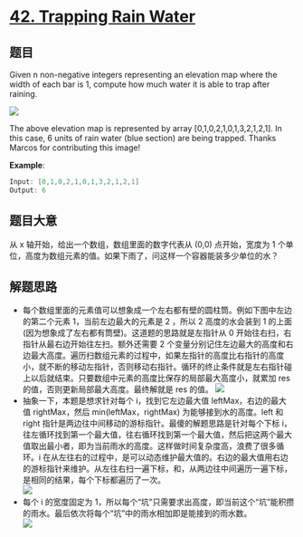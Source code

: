 # [42. Trapping Rain Water](https://leetcode.com/problems/trapping-rain-water/)

## 题目

Given n non-negative integers representing an elevation map where the width of each bar is 1, compute how much water it is able to trap after raining.

![](https://assets.leetcode.com/uploads/2018/10/22/rainwatertrap.png)


The above elevation map is represented by array [0,1,0,2,1,0,1,3,2,1,2,1]. In this case, 6 units of rain water (blue section) are being trapped. Thanks Marcos for contributing this image!


**Example**:

```go
Input: [0,1,0,2,1,0,1,3,2,1,2,1]
Output: 6
```

## 题目大意

从 x 轴开始，给出一个数组，数组里面的数字代表从 (0,0) 点开始，宽度为 1 个单位，高度为数组元素的值。如果下雨了，问这样一个容器能装多少单位的水？

## 解题思路

- 每个数组里面的元素值可以想象成一个左右都有壁的圆柱筒。例如下图中左边的第二个元素 1，当前左边最大的元素是 2 ，所以 2 高度的水会装到 1 的上面(因为想象成了左右都有筒壁)。这道题的思路就是左指针从 0 开始往右扫，右指针从最右边开始往左扫。额外还需要 2 个变量分别记住左边最大的高度和右边最大高度。遍历扫数组元素的过程中，如果左指针的高度比右指针的高度小，就不断的移动左指针，否则移动右指针。循环的终止条件就是左右指针碰上以后就结束。只要数组中元素的高度比保存的局部最大高度小，就累加 res 的值，否则更新局部最大高度。最终解就是 res 的值。
    ![](https://image.ibb.co/d6A2ZU/IMG-0139.jpg)  
- 抽象一下，本题是想求针对每个 i，找到它左边最大值 leftMax，右边的最大值 rightMax，然后 min(leftMax，rightMax) 为能够接到水的高度。left 和 right 指针是两边往中间移动的游标指针。最傻的解题思路是针对每个下标 i，往左循环找到第一个最大值，往右循环找到第一个最大值，然后把这两个最大值取出最小者，即为当前雨水的高度。这样做时间复杂度高，浪费了很多循环。i 在从左往右的过程中，是可以动态维护最大值的。右边的最大值用右边的游标指针来维护。从左往右扫一遍下标，和，从两边往中间遍历一遍下标，是相同的结果，每个下标都遍历了一次。    
    ![](https://img.halfrost.com/Leetcode/leetcode_42_1.png)  
- 每个 i 的宽度固定为 1，所以每个“坑”只需要求出高度，即当前这个“坑”能积攒的雨水。最后依次将每个“坑”中的雨水相加即是能接到的雨水数。    
    ![](https://img.halfrost.com/Leetcode/leetcode_42_0.png)  